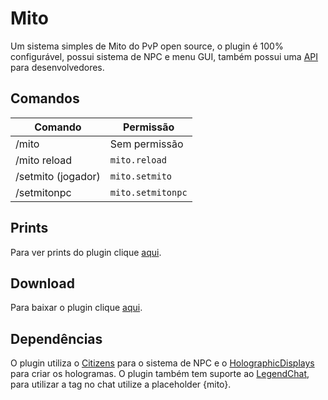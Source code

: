 # Mito

Um sistema simples de Mito do PvP open source, o plugin é 100% configurável, possui sistema de NPC e menu GUI, também possui uma [API](https://github.com/zHenri-dev/Mito/blob/main/src/main/java/me/zhenri/mito/api/MitoAPI.java) para desenvolvedores.

## Comandos
|Comando             |Permissão          |
|--------------------|-------------------|
|/mito               |Sem permissão      |
|/mito reload        |`mito.reload`      |
|/setmito (jogador)  |`mito.setmito`     |
|/setmitonpc         |`mito.setmitonpc`  |

## Prints
Para ver prints do plugin clique [aqui](https://imgur.com/a/RkiUlBC).

## Download
Para baixar o plugin clique [aqui](https://github.com/zHenri-dev/Mito/releases).

## Dependências
O plugin utiliza o [Citizens](https://dev.bukkit.org/projects/citizens) para o sistema de NPC e o [HolographicDisplays](https://dev.bukkit.org/projects/holographic-displays) para criar os hologramas. O plugin também tem suporte ao [LegendChat](https://dev.bukkit.org/projects/legendchat), para utilizar a tag no chat utilize a placeholder {mito}.
